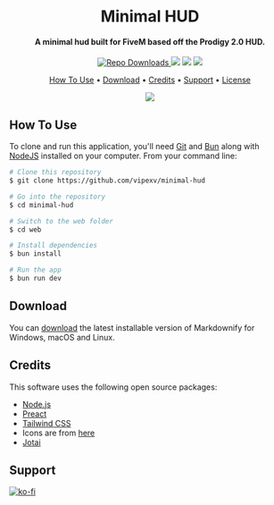 
<h1 align="center">
  Minimal HUD
  <br>
</h1>

<h4 align="center">A minimal hud built for FiveM based off the Prodigy 2.0 HUD.</h4>

<p align="center">
  <a href="https://badge.fury.io/js/electron-markdownify">
    <img src="https://img.shields.io/github/downloads/vipexv/minimal-hud/total?logo=github"
         alt="Repo Downloads">
  </a>
  <a><img src="https://img.shields.io/github/downloads/vipexv/minimal-hud/latest/total?logo=github"></a>
  <a> <img src="https://img.shields.io/github/contributors/vipexv/minimal-hud?logo=github"></a>
  <a> <img src="https://img.shields.io/github/v/release/vipexv/minimal-hud?logo=github"></a>
</p>

<p align="center">
  <a href="#how-to-use">How To Use</a> •
  <a href="#download">Download</a> •
  <a href="#credits">Credits</a> •
  <a href="#support">Support</a> •
  <a href="#license">License</a>
</p>

<p align="center">
 <img src="https://github.com/user-attachments/assets/dc180d43-97f6-46f2-a61f-58d9104a34f5">
</p>

## How To Use

To clone and run this application, you'll need [Git](https://git-scm.com) and [Bun](https://bun.sh/) along with [NodeJS](https://nodejs.org/en) installed on your computer. From your command line:

```bash
# Clone this repository
$ git clone https://github.com/vipexv/minimal-hud

# Go into the repository
$ cd minimal-hud

# Switch to the web folder
$ cd web

# Install dependencies
$ bun install

# Run the app
$ bun run dev
```

## Download

You can [download](https://github.com/vipexv/minimal-hud/releases/latest) the latest installable version of Markdownify for Windows, macOS and Linux.

## Credits

This software uses the following open source packages:

- [Node.js](https://nodejs.org/)
- [Preact](https://preactjs.com/)
- [Tailwind CSS](https://tailwindcss.com/)
- Icons are from [here](https://react-icons.github.io/react-icons/)
- [Jotai](https://jotai.org/)

## Support

[![ko-fi](https://ko-fi.com/img/githubbutton_sm.svg)](https://ko-fi.com/A0A1UDRSE)
